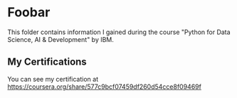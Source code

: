 


# Foobar

This folder contains  information I gained during the course "Python for Data Science, AI & Development" by IBM. 


## My Certifications

You can see my certification at https://coursera.org/share/577c9bcf07459df260d54cce8f09469f